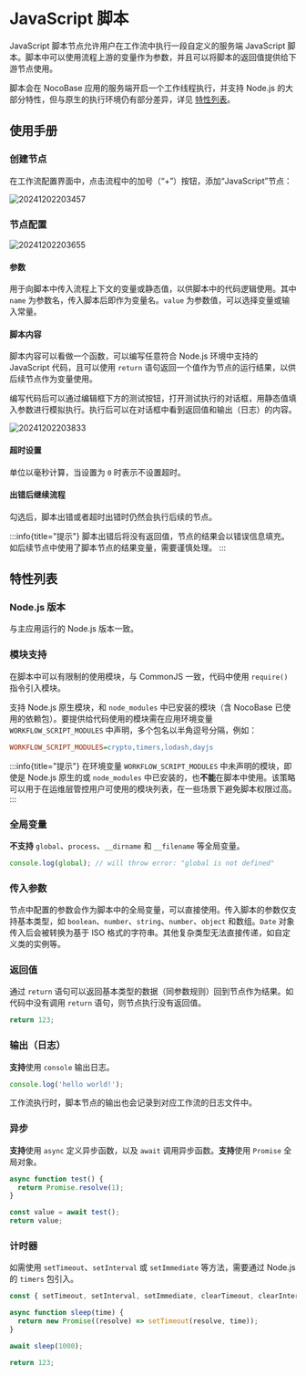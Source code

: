 # JavaScript 脚本

<PluginInfo name="workflow-javascript" link="/handbook/workflow-javascript" commercial="true"></PluginInfo>

JavaScript 脚本节点允许用户在工作流中执行一段自定义的服务端 JavaScript 脚本。脚本中可以使用流程上游的变量作为参数，并且可以将脚本的返回值提供给下游节点使用。

脚本会在 NocoBase 应用的服务端开启一个工作线程执行，并支持 Node.js 的大部分特性，但与原生的执行环境仍有部分差异，详见 [特性列表](#特性列表)。

## 使用手册

### 创建节点

在工作流配置界面中，点击流程中的加号（“+”）按钮，添加“JavaScript”节点：

![20241202203457](https://static-docs.nocobase.com/20241202203457.png)

### 节点配置

![20241202203655](https://static-docs.nocobase.com/20241202203655.png)

#### 参数

用于向脚本中传入流程上下文的变量或静态值，以供脚本中的代码逻辑使用。其中 `name` 为参数名，传入脚本后即作为变量名。`value` 为参数值，可以选择变量或输入常量。

#### 脚本内容

脚本内容可以看做一个函数，可以编写任意符合 Node.js 环境中支持的 JavaScript 代码，且可以使用 `return` 语句返回一个值作为节点的运行结果，以供后续节点作为变量使用。

编写代码后可以通过编辑框下方的测试按钮，打开测试执行的对话框，用静态值填入参数进行模拟执行。执行后可以在对话框中看到返回值和输出（日志）的内容。

![20241202203833](https://static-docs.nocobase.com/20241202203833.png)

#### 超时设置

单位以毫秒计算，当设置为 `0` 时表示不设置超时。

#### 出错后继续流程

勾选后，脚本出错或者超时出错时仍然会执行后续的节点。

:::info{title="提示"}
脚本出错后将没有返回值，节点的结果会以错误信息填充。如后续节点中使用了脚本节点的结果变量，需要谨慎处理。
:::

## 特性列表

### Node.js 版本

与主应用运行的 Node.js 版本一致。

### 模块支持

在脚本中可以有限制的使用模块，与 CommonJS 一致，代码中使用 `require()` 指令引入模块。

支持 Node.js 原生模块，和 `node_modules` 中已安装的模块（含 NocoBase 已使用的依赖包）。要提供给代码使用的模块需在应用环境变量 `WORKFLOW_SCRIPT_MODULES` 中声明，多个包名以半角逗号分隔，例如：

```ini
WORKFLOW_SCRIPT_MODULES=crypto,timers,lodash,dayjs
```

:::info{title="提示"}
在环境变量 `WORKFLOW_SCRIPT_MODULES` 中未声明的模块，即使是 Node.js 原生的或 `node_modules` 中已安装的，也**不能**在脚本中使用。该策略可以用于在运维层管控用户可使用的模块列表，在一些场景下避免脚本权限过高。
:::

### 全局变量

**不支持** `global`、`process`、`__dirname` 和 `__filename` 等全局变量。

```js
console.log(global); // will throw error: "global is not defined"
```

### 传入参数

节点中配置的参数会作为脚本中的全局变量，可以直接使用。传入脚本的参数仅支持基本类型，如 `boolean`、`number`、`string`、`number`、`object` 和数组。`Date` 对象传入后会被转换为基于 ISO 格式的字符串。其他复杂类型无法直接传递，如自定义类的实例等。

### 返回值

通过 `return` 语句可以返回基本类型的数据（同参数规则）回到节点作为结果。如代码中没有调用 `return` 语句，则节点执行没有返回值。

```js
return 123;
```

### 输出（日志）

**支持**使用 `console` 输出日志。

```js
console.log('hello world!');
```

工作流执行时，脚本节点的输出也会记录到对应工作流的日志文件中。

### 异步

**支持**使用 `async` 定义异步函数，以及 `await` 调用异步函数。**支持**使用 `Promise` 全局对象。

```js
async function test() {
  return Promise.resolve(1);
}

const value = await test();
return value;
```

### 计时器

如需使用 `setTimeout`、`setInterval` 或 `setImmediate` 等方法，需要通过 Node.js 的 `timers` 包引入。

```js
const { setTimeout, setInterval, setImmediate, clearTimeout, clearInterval, clearImmediate } = require('timers');

async function sleep(time) {
  return new Promise((resolve) => setTimeout(resolve, time));
}

await sleep(1000);

return 123;
```
